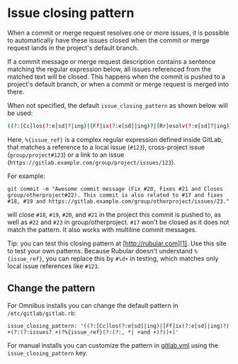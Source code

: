 # Issue closing pattern

When a commit or merge request resolves one or more issues, it is possible to
automatically have these issues closed when the commit or merge request lands
in the project's default branch.

If a commit message or merge request description contains a sentence matching
the regular expression below, all issues referenced from the matched text will
be closed. This happens when the commit is pushed to a project's default branch,
or when a commit or merge request is merged into there.

When not specified, the default `issue_closing_pattern` as shown below will be
used:

```bash
((?:[Cc]los(?:e[sd]?|ing)|[Ff]ix(?:e[sd]|ing)?|[Rr]esolv(?:e[sd]?|ing))(:?) +(?:(?:issues? +)?%{issue_ref}(?:(?:, *| +and +)?)|([A-Z][A-Z0-9_]+-\d+))+)
```

Here, `%{issue_ref}` is a complex regular expression defined inside GitLab, that matches a reference to a local issue (`#123`), cross-project issue (`group/project#123`) or a link to an issue (`https://gitlab.example.com/group/project/issues/123`).

For example:

```
git commit -m "Awesome commit message (Fix #20, Fixes #21 and Closes group/otherproject#22). This commit is also related to #17 and fixes #18, #19 and https://gitlab.example.com/group/otherproject/issues/23."
```

will close `#18`, `#19`, `#20`, and `#21` in the project this commit is pushed to, as well as `#22` and `#23` in group/otherproject. `#17` won't be closed as it does not match the pattern. It also works with multiline commit messages.

Tip: you can test this closing pattern at [http://rubular.com][1]. Use this site
to test your own patterns.
Because Rubular doesn't understand `%{issue_ref}`, you can replace this by `#\d+` in testing, which matches only local issue references like `#123`.

## Change the pattern

For Omnibus installs you can change the default pattern in `/etc/gitlab/gitlab.rb`:

```
issue_closing_pattern: '((?:[Cc]los(?:e[sd]|ing)|[Ff]ix(?:e[sd]|ing)?) +(?:(?:issues? +)?%{issue_ref}(?:(?:, *| +and +)?))+)'
```

For manual installs you can customize the pattern in [gitlab.yml][0] using the `issue_closing_pattern` key.

[0]: https://gitlab.com/gitlab-org/gitlab-ce/blob/master/config/gitlab.yml.example
[1]: http://rubular.com/r/Xmbexed1OJ
